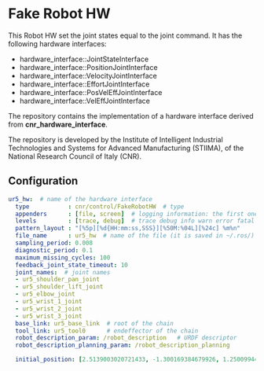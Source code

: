 # Fake Robot HW
This Robot HW set the joint states equal to the joint command.
It has the following hardware interfaces:

- hardware_interface::JointStateInterface     
- hardware_interface::PositionJointInterface  
- hardware_interface::VelocityJointInterface  
- hardware_interface::EffortJointInterface    
- hardware_interface::PosVelEffJointInterface 
- hardware_interface::VelEffJointInterface    

The repository contains the implementation of a hardware interface derived from **cnr_hardware_interface**.

The repository is developed by the Institute of Intelligent Industrial Technologies and Systems for Advanced Manufacturing (STIIMA), of the National Research Council of Italy (CNR).

## Configuration
```yaml
ur5_hw:  # name of the hardware interface
  type           : cnr/control/FakeRobotHW  # type
  appenders      : [file, screen]  # logging information: the first one is stored in a file, the second one in the screen
  levels         : [trace, debug]  # trace debug info warn error fatal
  pattern_layout : "[%5p][%d{HH:mm:ss,SSS}][%50M:%04L][%24c] %m%n"
  file_name      : ur5_hw  # name of the file (it is saved in ~/.ros/)
  sampling_period: 0.008
  diagnostic_period: 0.1
  maximum_missing_cycles: 100
  feedback_joint_state_timeout: 10
  joint_names:  # joint names
  - ur5_shoulder_pan_joint
  - ur5_shoulder_lift_joint
  - ur5_elbow_joint
  - ur5_wrist_1_joint
  - ur5_wrist_2_joint
  - ur5_wrist_3_joint
  base_link: ur5_base_link  # root of the chain
  tool_link: ur5_tool0      # endeffector of the chain
  robot_description_param: /robot_description   # URDF descriptor
  robot_description_planning_param: /robot_description_planning  

  initial_position: [2.5139003020721433, -1.300169384679926, 1.2500994437535364, -1.5412232868185847, -1.5994267077911786, 5.39879464423676]  # optional. Initial position  
```